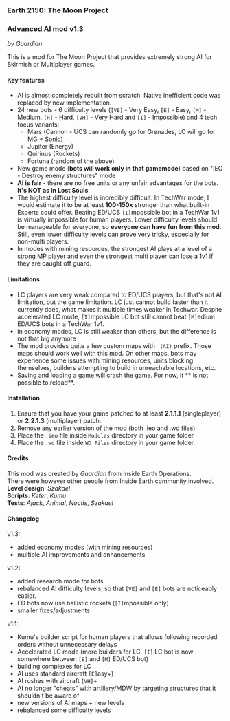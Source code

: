 ### Earth 2150: The Moon Project
### Advanced AI mod v1.3
*by Guardian*

This is a mod for The Moon Project that provides extremely strong AI for Skirmish or Multiplayer games.
#### Key features
- AI is almost completely rebuilt from scratch. Native inefficient code was replaced by new implementation.
- 24 new bots - 6 difficulty levels (`[VE]` - Very Easy, `[E]` - Easy, `[M]` - Medium, `[H]` - Hard, `[VH]` - Very Hard and `[I]` - Impossible) and 4 tech focus variants:
   - Mars (Cannon - UCS can randomly go for Grenades, LC will go for MG + Sonic)
   - Jupiter (Energy)
   - Quirinus (Rockets)
   - Fortuna (random of the above)
- New game mode (**bots will work only in that gamemode**) based on "IEO - Destroy enemy structures" mode
- **AI is fair** - there are no free units or any unfair advantages for the bots. **It's NOT as in Lost Souls**.
- The highest difficulty level is incredibly difficult. In TechWar mode, I would estimate it to be at least **100-150x** stronger
  than what built-in Experts could offer. Beating ED/UCS `[I]`mpossible bot in a TechWar 1v1 is virtually impossible for human 
  players. Lower difficulty levels should be manageable for everyone, so **everyone can have fun from this mod**.
  Still, even lower difficulty levels can prove very tricky, especially for non-multi players.
- In modes with mining resources, the strongest AI plays at a level of a strong MP player and even the strongest multi player can lose a 1v1 if they are caught off guard.

#### Limitations
- LC players are very weak compared to ED/UCS players, but that's not AI limitation, but the game limitation.
  LC just cannot build faster than it currently does, what makes it multiple times weaker in Techwar.
  Despite accelerated LC mode, `[I]`mpossible LC bot still cannot beat `[M]`edium ED/UCS bots in a TechWar 1v1.
- in economy modes, LC is still weaker than others, but the difference is not that big anymore
- The mod provides quite a few custom maps with ` (AI)` prefix. Those maps should work well with this mod.
  On other maps, bots may experience some issues with mining resources, units blocking themselves,
  builders attempting to build in unreachable locations, etc.
- Saving and loading a game will crash the game. For now, it ** is not possible to reload**.

#### Installation
1. Ensure that you have your game patched to at least **2.1.1.1** (singleplayer) or **2.2.1.3** (multiplayer) patch.
2. Remove any earlier version of the mod (both .ieo and .wd files)
3. Place the `.ieo` file inside `Modules` directory in your game folder
4. Place the `.wd` file inside `WD Files` directory in your game folder.

#### Credits
This mod was created by *Guardian* from Inside Earth Operations. <br/>
There were however other people from Inside Earth community involved. <br/>
**Level design**: *Szakael* <br/>
**Scripts**: *Keter*, *Kumu* <br/>
**Tests**: *Ajack*, *Animal*, *Noctis*, *Szakael*

#### Changelog
v1.3:
- added economy modes (with mining resources)
- multiple AI improvements and enhancements

v1.2:
- added research mode for bots
- rebalanced AI difficulty levels, so that `[VE]` and `[E]` bots are noticeably easier.
- ED bots now use ballistic rockets (`[I]`mpossible only)
- smaller fixes/adjustments

v1.1:
- Kumu's builder script for human players that allows following recorded orders without unnecessary delays
- Accelerated LC mode (more builders for LC, `[I]` LC bot is now somewhere between `[E]` and `[M]` ED/UCS bot)
- building complexes for LC
- AI uses standard aircraft `[E]`asy+)
- AI rushes with aircraft `[VH]`+
- AI no longer "cheats" with artillery/MDW by targeting structures that it shouldn't be aware of
- new versions of AI maps + new levels
- rebalanced some difficulty levels
